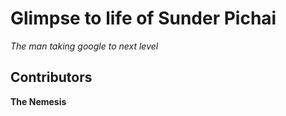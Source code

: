 # Glimpse to life of Sunder Pichai
*The man taking google to next level*
## Contributors
**The Nemesis**

